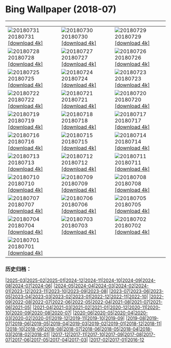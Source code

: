 # Bing Wallpaper (2018-07)
**************

<table><tr><td><img class="wallpaper" src="https://www.bing.com/az/hprichbg/rb/SwissSuspension_ZH-CN9196527618_1920x1080.jpg" alt="20180731"> 20180731 <a href="https://www.bing.com/az/hprichbg/rb/SwissSuspension_ZH-CN9196527618_UHD.jpg">[download 4k]</a></td><td><img class="wallpaper" src="https://www.bing.com/az/hprichbg/rb/ParkRangerIsmael_ZH-CN8783805449_1920x1080.jpg" alt="20180730"> 20180730 <a href="https://www.bing.com/az/hprichbg/rb/ParkRangerIsmael_ZH-CN8783805449_UHD.jpg">[download 4k]</a></td><td><img class="wallpaper" src="https://www.bing.com/az/hprichbg/rb/ChildrenPlaying_ZH-CN9664693753_1920x1080.jpg" alt="20180729"> 20180729 <a href="https://www.bing.com/az/hprichbg/rb/ChildrenPlaying_ZH-CN9664693753_UHD.jpg">[download 4k]</a></td></tr><tr><td><img class="wallpaper" src="https://www.bing.com/az/hprichbg/rb/T19Krishna_ZH-CN12651112147_1920x1080.jpg" alt="20180728"> 20180728 <a href="https://www.bing.com/az/hprichbg/rb/T19Krishna_ZH-CN12651112147_UHD.jpg">[download 4k]</a></td><td><img class="wallpaper" src="https://www.bing.com/az/hprichbg/rb/FairSeason_ZH-CN8821036782_1920x1080.jpg" alt="20180727"> 20180727 <a href="https://www.bing.com/az/hprichbg/rb/FairSeason_ZH-CN8821036782_UHD.jpg">[download 4k]</a></td><td><img class="wallpaper" src="https://www.bing.com/az/hprichbg/rb/SuperBlueBloodMoon_ZH-CN11881086623_1920x1080.jpg" alt="20180726"> 20180726 <a href="https://www.bing.com/az/hprichbg/rb/SuperBlueBloodMoon_ZH-CN11881086623_UHD.jpg">[download 4k]</a></td></tr><tr><td><img class="wallpaper" src="https://www.bing.com/az/hprichbg/rb/LetchworthSP_ZH-CN14963443838_1920x1080.jpg" alt="20180725"> 20180725 <a href="https://www.bing.com/az/hprichbg/rb/LetchworthSP_ZH-CN14963443838_UHD.jpg">[download 4k]</a></td><td><img class="wallpaper" src="https://www.bing.com/az/hprichbg/rb/HomerWatercolor_ZH-CN11392693224_1920x1080.jpg" alt="20180724"> 20180724 <a href="https://www.bing.com/az/hprichbg/rb/HomerWatercolor_ZH-CN11392693224_UHD.jpg">[download 4k]</a></td><td><img class="wallpaper" src="https://www.bing.com/az/hprichbg/rb/FlamingoCousins_ZH-CN12160048336_1920x1080.jpg" alt="20180723"> 20180723 <a href="https://www.bing.com/az/hprichbg/rb/FlamingoCousins_ZH-CN12160048336_UHD.jpg">[download 4k]</a></td></tr><tr><td><img class="wallpaper" src="https://www.bing.com/az/hprichbg/rb/MoriBuilding_ZH-CN5143587469_1920x1080.jpg" alt="20180722"> 20180722 <a href="https://www.bing.com/az/hprichbg/rb/MoriBuilding_ZH-CN5143587469_UHD.jpg">[download 4k]</a></td><td><img class="wallpaper" src="https://www.bing.com/az/hprichbg/rb/VaranasiCandles_ZH-CN12521748769_1920x1080.jpg" alt="20180721"> 20180721 <a href="https://www.bing.com/az/hprichbg/rb/VaranasiCandles_ZH-CN12521748769_UHD.jpg">[download 4k]</a></td><td><img class="wallpaper" src="https://www.bing.com/az/hprichbg/rb/CometMoth_ZH-CN8038549923_1920x1080.jpg" alt="20180720"> 20180720 <a href="https://www.bing.com/az/hprichbg/rb/CometMoth_ZH-CN8038549923_UHD.jpg">[download 4k]</a></td></tr><tr><td><img class="wallpaper" src="https://www.bing.com/az/hprichbg/rb/Apollo15Composite_ZH-CN11514263746_1920x1080.jpg" alt="20180719"> 20180719 <a href="https://www.bing.com/az/hprichbg/rb/Apollo15Composite_ZH-CN11514263746_UHD.jpg">[download 4k]</a></td><td><img class="wallpaper" src="https://www.bing.com/az/hprichbg/rb/ComicFans_ZH-CN10352835982_1920x1080.jpg" alt="20180718"> 20180718 <a href="https://www.bing.com/az/hprichbg/rb/ComicFans_ZH-CN10352835982_UHD.jpg">[download 4k]</a></td><td><img class="wallpaper" src="https://www.bing.com/az/hprichbg/rb/MandelaMonument_ZH-CN8903823453_1920x1080.jpg" alt="20180717"> 20180717 <a href="https://www.bing.com/az/hprichbg/rb/MandelaMonument_ZH-CN8903823453_UHD.jpg">[download 4k]</a></td></tr><tr><td><img class="wallpaper" src="https://www.bing.com/az/hprichbg/rb/StinkBugSmiley_ZH-CN7410309995_1920x1080.jpg" alt="20180716"> 20180716 <a href="https://www.bing.com/az/hprichbg/rb/StinkBugSmiley_ZH-CN7410309995_UHD.jpg">[download 4k]</a></td><td><img class="wallpaper" src="https://www.bing.com/az/hprichbg/rb/UrbanLight_ZH-CN6248743710_1920x1080.jpg" alt="20180715"> 20180715 <a href="https://www.bing.com/az/hprichbg/rb/UrbanLight_ZH-CN6248743710_UHD.jpg">[download 4k]</a></td><td><img class="wallpaper" src="https://www.bing.com/az/hprichbg/rb/BeachSoccerBoys_ZH-CN12914801215_1920x1080.jpg" alt="20180714"> 20180714 <a href="https://www.bing.com/az/hprichbg/rb/BeachSoccerBoys_ZH-CN12914801215_UHD.jpg">[download 4k]</a></td></tr><tr><td><img class="wallpaper" src="https://www.bing.com/az/hprichbg/rb/BlueShark_ZH-CN12265881842_1920x1080.jpg" alt="20180713"> 20180713 <a href="https://www.bing.com/az/hprichbg/rb/BlueShark_ZH-CN12265881842_UHD.jpg">[download 4k]</a></td><td><img class="wallpaper" src="https://www.bing.com/az/hprichbg/rb/PuffinWales_ZH-CN12110916089_1920x1080.jpg" alt="20180712"> 20180712 <a href="https://www.bing.com/az/hprichbg/rb/PuffinWales_ZH-CN12110916089_UHD.jpg">[download 4k]</a></td><td><img class="wallpaper" src="https://www.bing.com/az/hprichbg/rb/GordesLavender_ZH-CN8649239515_1920x1080.jpg" alt="20180711"> 20180711 <a href="https://www.bing.com/az/hprichbg/rb/GordesLavender_ZH-CN8649239515_UHD.jpg">[download 4k]</a></td></tr><tr><td><img class="wallpaper" src="https://www.bing.com/az/hprichbg/rb/zhenghe_ZH-CN9628081460_1920x1080.jpg" alt="20180710"> 20180710 <a href="https://www.bing.com/az/hprichbg/rb/zhenghe_ZH-CN9628081460_UHD.jpg">[download 4k]</a></td><td><img class="wallpaper" src="https://www.bing.com/az/hprichbg/rb/FremontPeak_ZH-CN8041302763_1920x1080.jpg" alt="20180709"> 20180709 <a href="https://www.bing.com/az/hprichbg/rb/FremontPeak_ZH-CN8041302763_UHD.jpg">[download 4k]</a></td><td><img class="wallpaper" src="https://www.bing.com/az/hprichbg/rb/Gauchos_ZH-CN9437338004_1920x1080.jpg" alt="20180708"> 20180708 <a href="https://www.bing.com/az/hprichbg/rb/Gauchos_ZH-CN9437338004_UHD.jpg">[download 4k]</a></td></tr><tr><td><img class="wallpaper" src="https://www.bing.com/az/hprichbg/rb/Flamenco_ZH-CN12275634178_1920x1080.jpg" alt="20180707"> 20180707 <a href="https://www.bing.com/az/hprichbg/rb/Flamenco_ZH-CN12275634178_UHD.jpg">[download 4k]</a></td><td><img class="wallpaper" src="https://www.bing.com/az/hprichbg/rb/Peloton_ZH-CN7472605035_1920x1080.jpg" alt="20180706"> 20180706 <a href="https://www.bing.com/az/hprichbg/rb/Peloton_ZH-CN7472605035_UHD.jpg">[download 4k]</a></td><td><img class="wallpaper" src="https://www.bing.com/az/hprichbg/rb/KissingPandas_ZH-CN8379279685_1920x1080.jpg" alt="20180705"> 20180705 <a href="https://www.bing.com/az/hprichbg/rb/KissingPandas_ZH-CN8379279685_UHD.jpg">[download 4k]</a></td></tr><tr><td><img class="wallpaper" src="https://www.bing.com/az/hprichbg/rb/Pygmy3Toed_ZH-CN10141370191_1920x1080.jpg" alt="20180704"> 20180704 <a href="https://www.bing.com/az/hprichbg/rb/Pygmy3Toed_ZH-CN10141370191_UHD.jpg">[download 4k]</a></td><td><img class="wallpaper" src="https://www.bing.com/az/hprichbg/rb/ButtermereLake_ZH-CN8185859566_1920x1080.jpg" alt="20180703"> 20180703 <a href="https://www.bing.com/az/hprichbg/rb/ButtermereLake_ZH-CN8185859566_UHD.jpg">[download 4k]</a></td><td><img class="wallpaper" src="https://www.bing.com/az/hprichbg/rb/TurtleIndianOcean_ZH-CN9256087399_1920x1080.jpg" alt="20180702"> 20180702 <a href="https://www.bing.com/az/hprichbg/rb/TurtleIndianOcean_ZH-CN9256087399_UHD.jpg">[download 4k]</a></td></tr><tr><td><img class="wallpaper" src="https://www.bing.com/az/hprichbg/rb/EtaAquarids_ZH-CN10323549621_1920x1080.jpg" alt="20180701"> 20180701 <a href="https://www.bing.com/az/hprichbg/rb/EtaAquarids_ZH-CN10323549621_UHD.jpg">[download 4k]</a></td><td></td><td></td></tr></table>

### 历史归档：

|[2025-03](/../2025-03/2025-03.md)|[2025-02](/../2025-02/2025-02.md)|[2025-01](/../2025-01/2025-01.md)|[2024-12](/../2024-12/2024-12.md)|[2024-11](/../2024-11/2024-11.md)|[2024-10](/../2024-10/2024-10.md)|[2024-09](/../2024-09/2024-09.md)|[2024-08](/../2024-08/2024-08.md)|[2024-07](/../2024-07/2024-07.md)|[2024-06](/../2024-06/2024-06.md)|
|[2024-05](/../2024-05/2024-05.md)|[2024-04](/../2024-04/2024-04.md)|[2024-03](/../2024-03/2024-03.md)|[2024-02](/../2024-02/2024-02.md)|[2024-01](/../2024-01/2024-01.md)|[2023-12](/../2023-12/2023-12.md)|[2023-11](/../2023-11/2023-11.md)|[2023-10](/../2023-10/2023-10.md)|[2023-09](/../2023-09/2023-09.md)|[2023-08](/../2023-08/2023-08.md)|
|[2023-07](/../2023-07/2023-07.md)|[2023-06](/../2023-06/2023-06.md)|[2023-05](/../2023-05/2023-05.md)|[2023-04](/../2023-04/2023-04.md)|[2023-03](/../2023-03/2023-03.md)|[2023-02](/../2023-02/2023-02.md)|[2023-01](/../2023-01/2023-01.md)|[2022-12](/../2022-12/2022-12.md)|[2022-11](/../2022-11/2022-11.md)|[2022-10](/../2022-10/2022-10.md)|
|[2022-09](/../2022-09/2022-09.md)|[2022-08](/../2022-08/2022-08.md)|[2022-07](/../2022-07/2022-07.md)|[2022-06](/../2022-06/2022-06.md)|[2022-05](/../2022-05/2022-05.md)|[2022-04](/../2022-04/2022-04.md)|[2021-08](/../2021-08/2021-08.md)|[2021-07](/../2021-07/2021-07.md)|[2021-06](/../2021-06/2021-06.md)|[2021-05](/../2021-05/2021-05.md)|
|[2021-04](/../2021-04/2021-04.md)|[2021-03](/../2021-03/2021-03.md)|[2021-02](/../2021-02/2021-02.md)|[2021-01](/../2021-01/2021-01.md)|[2020-12](/../2020-12/2020-12.md)|[2020-11](/../2020-11/2020-11.md)|[2020-10](/../2020-10/2020-10.md)|[2020-09](/../2020-09/2020-09.md)|[2020-08](/../2020-08/2020-08.md)|[2020-07](/../2020-07/2020-07.md)|
|[2020-06](/../2020-06/2020-06.md)|[2020-05](/../2020-05/2020-05.md)|[2020-04](/../2020-04/2020-04.md)|[2020-03](/../2020-03/2020-03.md)|[2020-02](/../2020-02/2020-02.md)|[2020-01](/../2020-01/2020-01.md)|[2019-12](/../2019-12/2019-12.md)|[2019-11](/../2019-11/2019-11.md)|[2019-10](/../2019-10/2019-10.md)|[2019-09](/../2019-09/2019-09.md)|
|[2019-08](/../2019-08/2019-08.md)|[2019-07](/../2019-07/2019-07.md)|[2019-06](/../2019-06/2019-06.md)|[2019-05](/../2019-05/2019-05.md)|[2019-04](/../2019-04/2019-04.md)|[2019-03](/../2019-03/2019-03.md)|[2019-02](/../2019-02/2019-02.md)|[2019-01](/../2019-01/2019-01.md)|[2018-12](/../2018-12/2018-12.md)|[2018-11](/../2018-11/2018-11.md)|
|[2018-10](/../2018-10/2018-10.md)|[2018-09](/../2018-09/2018-09.md)|[2018-08](/../2018-08/2018-08.md)|[2018-07](/2018-07.md)|[2018-06](/../2018-06/2018-06.md)|[2018-05](/../2018-05/2018-05.md)|[2018-04](/../2018-04/2018-04.md)|[2018-03](/../2018-03/2018-03.md)|[2018-02](/../2018-02/2018-02.md)|[2018-01](/../2018-01/2018-01.md)|
|[2017-12](/../2017-12/2017-12.md)|[2017-11](/../2017-11/2017-11.md)|[2017-10](/../2017-10/2017-10.md)|[2017-09](/../2017-09/2017-09.md)|[2017-08](/../2017-08/2017-08.md)|[2017-07](/../2017-07/2017-07.md)|[2017-06](/../2017-06/2017-06.md)|[2017-05](/../2017-05/2017-05.md)|[2017-04](/../2017-04/2017-04.md)|[2017-03](/../2017-03/2017-03.md)|
|[2017-02](/../2017-02/2017-02.md)|[2017-01](/../2017-01/2017-01.md)|[2016-12](/../2016-12/2016-12.md)